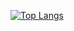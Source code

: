 [![Top Langs](https://github-readme-stats.vercel.app/api/top-langs/?username=TorenUK&layout=compact)](https://github.com/TorenUK/github-readme-stats)
